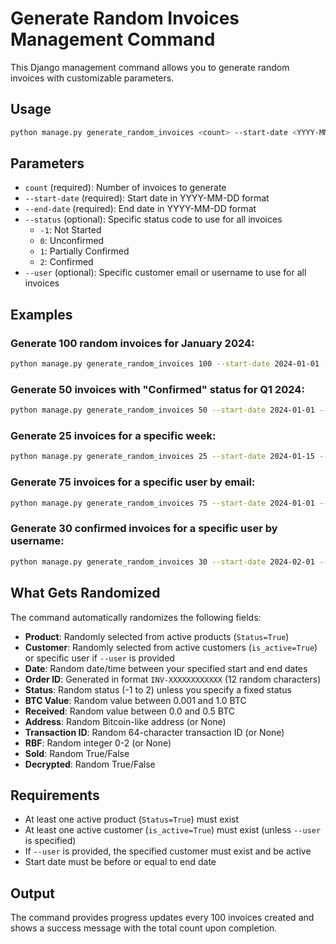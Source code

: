 # Generate Random Invoices Management Command

This Django management command allows you to generate random invoices with customizable parameters.

## Usage

```bash
python manage.py generate_random_invoices <count> --start-date <YYYY-MM-DD> --end-date <YYYY-MM-DD> [--status <status_code>] [--user <email_or_username>]
```

## Parameters

- `count` (required): Number of invoices to generate
- `--start-date` (required): Start date in YYYY-MM-DD format
- `--end-date` (required): End date in YYYY-MM-DD format  
- `--status` (optional): Specific status code to use for all invoices
  - `-1`: Not Started
  - `0`: Unconfirmed
  - `1`: Partially Confirmed
  - `2`: Confirmed
- `--user` (optional): Specific customer email or username to use for all invoices

## Examples

### Generate 100 random invoices for January 2024:
```bash
python manage.py generate_random_invoices 100 --start-date 2024-01-01 --end-date 2024-01-31
```

### Generate 50 invoices with "Confirmed" status for Q1 2024:
```bash
python manage.py generate_random_invoices 50 --start-date 2024-01-01 --end-date 2024-03-31 --status 2
```

### Generate 25 invoices for a specific week:
```bash
python manage.py generate_random_invoices 25 --start-date 2024-01-15 --end-date 2024-01-21
```

### Generate 75 invoices for a specific user by email:
```bash
python manage.py generate_random_invoices 75 --start-date 2024-01-01 --end-date 2024-01-31 --user john@example.com
```

### Generate 30 confirmed invoices for a specific user by username:
```bash
python manage.py generate_random_invoices 30 --start-date 2024-02-01 --end-date 2024-02-28 --status 2 --user johndoe
```

## What Gets Randomized

The command automatically randomizes the following fields:

- **Product**: Randomly selected from active products (`Status=True`)
- **Customer**: Randomly selected from active customers (`is_active=True`) or specific user if `--user` is provided
- **Date**: Random date/time between your specified start and end dates
- **Order ID**: Generated in format `INV-XXXXXXXXXXXX` (12 random characters)
- **Status**: Random status (-1 to 2) unless you specify a fixed status
- **BTC Value**: Random value between 0.001 and 1.0 BTC
- **Received**: Random value between 0.0 and 0.5 BTC
- **Address**: Random Bitcoin-like address (or None)
- **Transaction ID**: Random 64-character transaction ID (or None)
- **RBF**: Random integer 0-2 (or None)
- **Sold**: Random True/False
- **Decrypted**: Random True/False

## Requirements

- At least one active product (`Status=True`) must exist
- At least one active customer (`is_active=True`) must exist (unless `--user` is specified)
- If `--user` is provided, the specified customer must exist and be active
- Start date must be before or equal to end date

## Output

The command provides progress updates every 100 invoices created and shows a success message with the total count upon completion. 